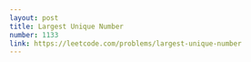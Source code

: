 ```yaml
---
layout: post
title: Largest Unique Number
number: 1133
link: https://leetcode.com/problems/largest-unique-number
---
```

